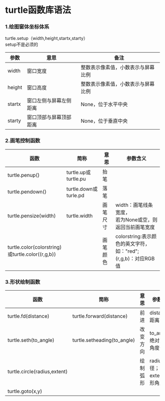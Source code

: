 

# turtle函数库语法
### 1.绘图窗体坐标体系
turtle.setup（width,height,startx,starty）<br>
setup不是必须的

参数 | 意思 | 备注
---|---|---
width  | 窗口宽度 | 整数表示像素值，小数表示与屏幕比例
height | 窗口高度 | 整数表示像素值，小数表示与屏幕比例 
startx | 窗口左侧与屏幕左侧距离 | None，位于水平中央
starty | 窗口顶部与屏幕顶部距离 | None，位于垂直中央


### 2.画笔控制函数
函数|简称|意思|参数含义
---|---|---|---
turtle.penup()       |turtle.up或turtle.pu | 抬笔
turtle.pendown()     |turtle.down或turle.pd| 落笔
turtle.pensize(width)|turtle.width|画笔尺寸|width：画笔线条宽度，<br>若为None或空，则返回当前画笔宽度
turtle.color(colorstring)<br>或turtle.color((r,g,b))|  |画笔颜色|colorstring:表示颜色的英文字符，如："red";<br>(r,g,b)：对应RGB值

### 3.形状绘制函数
函数|简称|意思|参数含义
---|---|---|---
turtle.fd(distance)|turtle.forward(distance) | 前进 |distance：距离
turtle.seth(to_angle)|turtle.setheading(to_angle)| 改变方向|to_angle：绝对方向的角度值
turtle.circle(radius,extent)||绘制弧形|radius：半径；<br>extent：弧形角度
turtle.goto(x,y)|